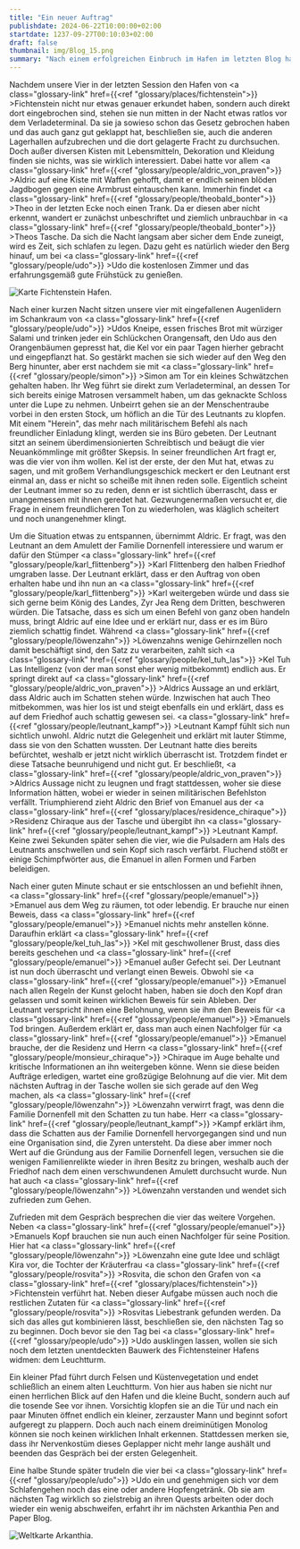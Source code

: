 ```yaml
---
title: "Ein neuer Auftrag"
publishdate: 2024-06-22T10:00:00+02:00
startdate: 1237-09-27T00:10:03+02:00
draft: false
thumbnail: img/Blog_15.png
summary: "Nach einem erfolgreichen Einbruch im Hafen im letzten Blog haben unsere vier offensichtlich Gefallen an der Kriminalität gefunden und lassen diesmal weitere Einbrüche folgen. Außerdem lernen sie endlich den geheimnisvollen Auftraggeber von Karl Flittenberg kennen. Was dieser zu sagen hat und warum das ihre Zukunft beeinflussen wird, erfahrt ihr hier:"
---
```


Nachdem unsere Vier in der letzten Session den Hafen von <a class="glossary-link" href={{<ref "glossary/places/fichtenstein">}} >Fichtenstein</a> nicht nur etwas genauer erkundet haben, sondern auch direkt dort eingebrochen sind, stehen sie nun mitten in der Nacht etwas ratlos vor dem Verladeterminal. Da sie ja sowieso schon das Gesetz gebrochen haben und das auch ganz gut geklappt hat, beschließen sie, auch die anderen Lagerhallen aufzubrechen und die dort gelagerte Fracht zu durchsuchen. Doch außer diversen Kisten mit Lebensmitteln, Dekoration und Kleidung finden sie nichts, was sie wirklich interessiert. Dabei hatte vor allem <a class="glossary-link" href={{<ref "glossary/people/aldric_von_praven">}} >Aldric</a> auf eine Kiste mit Waffen gehofft, damit er endlich seinen blöden Jagdbogen gegen eine Armbrust eintauschen kann. Immerhin findet <a class="glossary-link" href={{<ref "glossary/people/theobald_bonter">}} >Theo</a> in der letzten Ecke noch einen Trank. Da er diesen aber nicht erkennt, wandert er zunächst unbeschriftet und ziemlich unbrauchbar in <a class="glossary-link" href={{<ref "glossary/people/theobald_bonter">}} >Theos</a> Tasche. Da sich die Nacht langsam aber sicher dem Ende zuneigt, wird es Zeit, sich schlafen zu legen. Dazu geht es natürlich wieder den Berg hinauf, um bei <a class="glossary-link" href={{<ref "glossary/people/udo">}} >Udo</a> die kostenlosen Zimmer und das erfahrungsgemäß gute Frühstück zu genießen.

<div class="img-max center">
    <img class="img-fluid" title="Karte Fichtenstein Hafen" alt="Karte Fichtenstein Hafen." src="/img/fichtenstein_hafen.jpg" />
</div>

Nach einer kurzen Nacht sitzen unsere vier mit eingefallenen Augenlidern im Schankraum von <a class="glossary-link" href={{<ref "glossary/people/udo">}} >Udos</a> Kneipe, essen frisches Brot mit würziger Salami und trinken jeder ein Schlückchen Orangensaft, den Udo aus den Orangenbäumen gepresst hat, die Kel vor ein paar Tagen hierher gebracht und eingepflanzt hat. So gestärkt machen sie sich wieder auf den Weg den Berg hinunter, aber erst nachdem sie mit <a class="glossary-link" href={{<ref "glossary/people/simon">}} >Simon</a> am Tor ein kleines Schwätzchen gehalten haben. Ihr Weg führt sie direkt zum Verladeterminal, an dessen Tor sich bereits einige Matrosen versammelt haben, um das geknackte Schloss unter die Lupe zu nehmen. Unbeirrt gehen sie an der Menschentraube vorbei in den ersten Stock, um höflich an die Tür des Leutnants zu klopfen. Mit einem "Herein", das mehr nach militärischem Befehl als nach freundlicher Einladung klingt, werden sie ins Büro gebeten.  Der Leutnant sitzt an seinem überdimensionierten Schreibtisch und beäugt die vier Neuankömmlinge mit größter Skepsis. In seiner freundlichen Art fragt er, was die vier von ihm wollen. Kel ist der erste, der den Mut hat, etwas zu sagen, und mit großem Verhandlungsgeschick meckert er den Leutnant erst einmal an, dass er nicht so scheiße mit ihnen reden solle. Eigentlich scheint der Leutnant immer so zu reden, denn er ist sichtlich überrascht, dass er unangemessen mit ihnen geredet hat. Gezwungenermaßen versucht er, die Frage in einem freundlicheren Ton zu wiederholen, was kläglich scheitert und noch unangenehmer klingt.

Um die Situation etwas zu entspannen, übernimmt Aldric. Er fragt, was den Leutnant an dem Amulett der Familie Dornenfell interessiere und warum er dafür den Stümper <a class="glossary-link" href={{<ref "glossary/people/karl_flittenberg">}} >Karl Flittenberg</a> den halben Friedhof umgraben lasse. Der Leutnant erklärt, dass er den Auftrag von oben erhalten habe und ihn nun an <a class="glossary-link" href={{<ref "glossary/people/karl_flittenberg">}} >Karl</a> weitergeben würde und dass sie sich gerne beim König des Landes, Zyr Jea Reng dem Dritten, beschweren würden. Die Tatsache, dass es sich um einen Befehl von ganz oben handeln muss, bringt Aldric auf eine Idee und er erklärt nur, dass er es im Büro ziemlich schattig findet. Während <a class="glossary-link" href={{<ref "glossary/people/löwenzahn">}} >Löwenzahns</a> wenige Gehirnzellen noch damit beschäftigt sind, den Satz zu verarbeiten, zahlt sich <a class="glossary-link" href={{<ref "glossary/people/kel_tuh_las">}} >Kel Tuh Las</a> Intelligenz (von der man sonst eher wenig mitbekommt) endlich aus. Er springt direkt auf <a class="glossary-link" href={{<ref "glossary/people/aldric_von_praven">}} >Aldrics</a> Aussage an und erklärt, dass Aldric auch im Schatten stehen würde. Inzwischen hat auch Theo mitbekommen, was hier los ist und steigt ebenfalls ein und erklärt, dass es auf dem Friedhof auch schattig gewesen sei. <a class="glossary-link" href={{<ref "glossary/people/leutnant_kampf">}} >Leutnant Kampf</a> fühlt sich nun sichtlich unwohl.
Aldric nutzt die Gelegenheit und erklärt mit lauter Stimme, dass sie von den Schatten wussten. Der Leutnant hatte dies bereits befürchtet, weshalb er jetzt nicht wirklich überrascht ist. Trotzdem findet er diese Tatsache beunruhigend und nicht gut. Er beschließt, <a class="glossary-link" href={{<ref "glossary/people/aldric_von_praven">}} >Aldrics</a> Aussage nicht zu leugnen und fragt stattdessen, woher sie diese Information hätten, wobei er wieder in seinen militärischen Befehlston verfällt. Triumphierend zieht Aldric den Brief von Emanuel aus der <a class="glossary-link" href={{<ref "glossary/places/residence_chiraque">}} >Residenz Chiraque</a> aus der Tasche und übergibt ihn <a class="glossary-link" href={{<ref "glossary/people/leutnant_kampf">}} >Leutnant Kampf</a>. Keine zwei Sekunden später sehen die vier, wie die Pulsadern am Hals des Leutnants anschwellen und sein Kopf sich rasch verfärbt. Fluchend stößt er einige Schimpfwörter aus, die Emanuel in allen Formen und Farben beleidigen.

Nach einer guten Minute schaut er sie entschlossen an und befiehlt ihnen, <a class="glossary-link" href={{<ref "glossary/people/emanuel">}} >Emanuel</a> aus dem Weg zu räumen, tot oder lebendig. Er brauche nur einen Beweis, dass <a class="glossary-link" href={{<ref "glossary/people/emanuel">}} >Emanuel</a> nichts mehr anstellen könne. Daraufhin erklärt <a class="glossary-link" href={{<ref "glossary/people/kel_tuh_las">}} >Kel</a> mit geschwollener Brust, dass dies bereits geschehen und <a class="glossary-link" href={{<ref "glossary/people/emanuel">}} >Emanuel</a> außer Gefecht sei. Der Leutnant ist nun doch überrascht und verlangt einen Beweis. Obwohl sie <a class="glossary-link" href={{<ref "glossary/people/emanuel">}} >Emanuel</a> nach allen Regeln der Kunst gelocht haben, haben sie doch den Kopf dran gelassen und somit keinen wirklichen Beweis für sein Ableben. Der Leutnant verspricht ihnen eine Belohnung, wenn sie ihm den Beweis für <a class="glossary-link" href={{<ref "glossary/people/emanuel">}} >Emanuels</a> Tod bringen. Außerdem erklärt er, dass man auch einen Nachfolger für <a class="glossary-link" href={{<ref "glossary/people/emanuel">}} >Emanuel</a> brauche, der die Residenz und Herrn <a class="glossary-link" href={{<ref "glossary/people/monsieur_chiraque">}} >Chiraque</a> im Auge behalte und kritische Informationen an ihn weitergeben könne. Wenn sie diese beiden Aufträge erledigen, wartet eine großzügige Belohnung auf die vier. Mit dem nächsten Auftrag in der Tasche wollen sie sich gerade auf den Weg machen, als <a class="glossary-link" href={{<ref "glossary/people/löwenzahn">}} >Löwenzahn</a> verwirrt fragt, was denn die Familie Dornenfell mit den Schatten zu tun habe. Herr <a class="glossary-link" href={{<ref "glossary/people/leutnant_kampf">}} >Kampf</a> erklärt ihm, dass die Schatten aus der Familie Dornenfell hervorgegangen sind und nun eine Organisation sind, die Zyren untersteht. Da diese aber immer noch Wert auf die Gründung aus der Familie Dornenfell legen, versuchen sie die wenigen Familienrelikte wieder in ihren Besitz zu bringen, weshalb auch der Friedhof nach dem einen verschwundenen Amulett durchsucht wurde. Nun hat auch <a class="glossary-link" href={{<ref "glossary/people/löwenzahn">}} >Löwenzahn</a> verstanden und wendet sich zufrieden zum Gehen.

Zufrieden mit dem Gespräch besprechen die vier das weitere Vorgehen. Neben <a class="glossary-link" href={{<ref "glossary/people/emanuel">}} >Emanuels</a> Kopf brauchen sie nun auch einen Nachfolger für seine Position. Hier hat <a class="glossary-link" href={{<ref "glossary/people/löwenzahn">}} >Löwenzahn</a> eine gute Idee und schlägt Kira vor, die Tochter der Kräuterfrau <a class="glossary-link" href={{<ref "glossary/people/rosvita">}} >Rosvita</a>, die schon den Grafen von <a class="glossary-link" href={{<ref "glossary/places/fichtenstein">}} >Fichtenstein</a> verführt hat. Neben dieser Aufgabe müssen auch noch die restlichen Zutaten für <a class="glossary-link" href={{<ref "glossary/people/rosvita">}} >Rosvitas</a> Liebestrank gefunden werden. Da sich das alles gut kombinieren lässt, beschließen sie, den nächsten Tag so zu beginnen. Doch bevor sie den Tag bei <a class="glossary-link" href={{<ref "glossary/people/udo">}} >Udo</a> ausklingen lassen, wollen sie sich noch dem letzten unentdeckten Bauwerk des Fichtensteiner Hafens widmen: dem Leuchtturm. 

Ein kleiner Pfad führt durch Felsen und Küstenvegetation und endet schließlich an einem alten Leuchtturm. Von hier aus haben sie nicht nur einen herrlichen Blick auf den Hafen und die kleine Bucht, sondern auch auf die tosende See vor ihnen. Vorsichtig klopfen sie an die Tür und nach ein paar Minuten öffnet endlich ein kleiner, zerzauster Mann und beginnt sofort aufgeregt zu plappern. Doch auch nach einem dreiminütigen Monolog können sie noch keinen wirklichen Inhalt erkennen. Stattdessen merken sie, dass ihr Nervenkostüm dieses Geplapper nicht mehr lange aushält und beenden das Gespräch bei der ersten Gelegenheit. 

Eine halbe Stunde später trudeln die vier bei <a class="glossary-link" href={{<ref "glossary/people/udo">}} >Udo</a> ein und genehmigen sich vor dem Schlafengehen noch das eine oder andere Hopfengetränk. Ob sie am nächsten Tag wirklich so zielstrebig an ihren Quests arbeiten oder doch wieder ein wenig abschweifen, erfahrt ihr im nächsten Arkanthia Pen and Paper Blog.

<div class="img-max center">
  <img class="img-fluid" title="Weltkarte Arkanthia" alt="Weltkarte Arkanthia." src="/img/Arkanthia_Full_Map_Fichtenstein_&_Fichtenstein_Hafen.jpg" />
</div>



